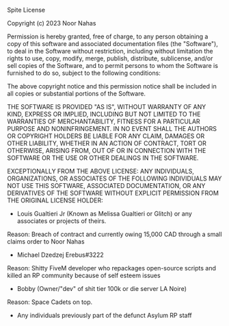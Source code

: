 Spite License

Copyright (c) 2023 Noor Nahas

Permission is hereby granted, free of charge, to any person obtaining a copy of this software and associated documentation files (the "Software"), to deal in the Software without restriction, including without limitation the rights to use, copy, modify, merge, publish, distribute, sublicense, and/or sell copies of the Software, and to permit persons to whom the Software is furnished to do so, subject to the following conditions:

The above copyright notice and this permission notice shall be included in all copies or substantial portions of the Software.

THE SOFTWARE IS PROVIDED "AS IS", WITHOUT WARRANTY OF ANY KIND, EXPRESS OR IMPLIED, INCLUDING BUT NOT LIMITED TO THE WARRANTIES OF MERCHANTABILITY, FITNESS FOR A PARTICULAR PURPOSE AND NONINFRINGEMENT. IN NO EVENT SHALL THE AUTHORS OR COPYRIGHT HOLDERS BE LIABLE FOR ANY CLAIM, DAMAGES OR OTHER LIABILITY, WHETHER IN AN ACTION OF CONTRACT, TORT OR OTHERWISE, ARISING FROM, OUT OF OR IN CONNECTION WITH THE SOFTWARE OR THE USE OR OTHER DEALINGS IN THE SOFTWARE.

EXCEPTIONALLY FROM THE ABOVE LICENSE: ANY INDIVIDUALS, ORGANIZATIONS, OR ASSOCIATES OF THE FOLLOWING INDIVIDUALS MAY NOT USE THIS SOFTWARE, ASSOCIATED DOCUMENTATION, OR ANY DERIVATIVES OF THE SOFTWARE WITHOUT EXPLICIT PERMISSION FROM THE ORIGINAL LICENSE HOLDER:

- Louis Gualtieri Jr (Known as Melissa Gualtieri or Glitch) or any associates or projects of theirs.

Reason: Breach of contract and currently owing 15,000 CAD through a small claims order to Noor Nahas

- Michael Dzedzej Erebus#3222 

Reason: Shitty FiveM developer who repackages open-source scripts and killed an RP community because of self esteem issues

- Bobby (Owner/"dev" of shit tier 100k or die server LA Noire)

Reason: Space Cadets on top.

- Any individuals previously part of the defunct Asylum RP staff
